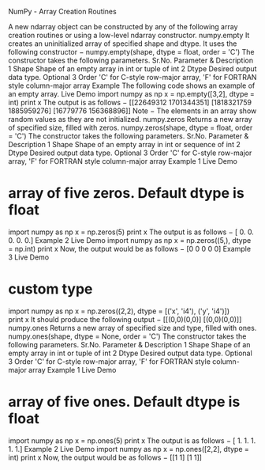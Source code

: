 
NumPy - Array Creation Routines



A new ndarray object can be constructed by any of the following array creation routines or using a low-level ndarray constructor.
numpy.empty
It creates an uninitialized array of specified shape and dtype. It uses the following constructor −
numpy.empty(shape, dtype = float, order = 'C')
The constructor takes the following parameters.
Sr.No.
Parameter & Description
1
Shape
Shape of an empty array in int or tuple of int
2
Dtype
Desired output data type. Optional
3
Order
'C' for C-style row-major array, 'F' for FORTRAN style column-major array
Example
The following code shows an example of an empty array.
 Live Demo
import numpy as np 
x = np.empty([3,2], dtype = int) 
print x
The output is as follows −
[[22649312    1701344351] 
 [1818321759  1885959276] 
 [16779776    156368896]]
Note − The elements in an array show random values as they are not initialized.
numpy.zeros
Returns a new array of specified size, filled with zeros.
numpy.zeros(shape, dtype = float, order = 'C')
The constructor takes the following parameters.
Sr.No.
Parameter & Description
1
Shape
Shape of an empty array in int or sequence of int
2
Dtype
Desired output data type. Optional
3
Order
'C' for C-style row-major array, 'F' for FORTRAN style column-major array
Example 1
 Live Demo
# array of five zeros. Default dtype is float 
import numpy as np 
x = np.zeros(5) 
print x
The output is as follows −
[ 0.  0.  0.  0.  0.]
Example 2
 Live Demo
import numpy as np 
x = np.zeros((5,), dtype = np.int) 
print x
Now, the output would be as follows −
[0  0  0  0  0]
Example 3
 Live Demo
# custom type 
import numpy as np 
x = np.zeros((2,2), dtype = [('x', 'i4'), ('y', 'i4')])  
print x
It should produce the following output −
[[(0,0)(0,0)]
 [(0,0)(0,0)]]         
numpy.ones
Returns a new array of specified size and type, filled with ones.
numpy.ones(shape, dtype = None, order = 'C')
The constructor takes the following parameters.
Sr.No.
Parameter & Description
1
Shape
Shape of an empty array in int or tuple of int
2
Dtype
Desired output data type. Optional
3
Order
'C' for C-style row-major array, 'F' for FORTRAN style column-major array
Example 1
 Live Demo
# array of five ones. Default dtype is float 
import numpy as np 
x = np.ones(5) 
print x
The output is as follows −
[ 1.  1.  1.  1.  1.]
Example 2
 Live Demo
import numpy as np 
x = np.ones([2,2], dtype = int) 
print x
Now, the output would be as follows −
[[1  1] 
 [1  1]]

